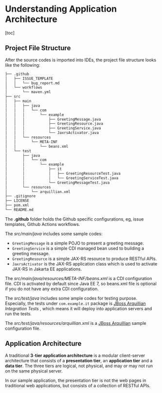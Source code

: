 # Understanding Application Architecture

[toc]

## Project File Structure

After the source codes is imported into IDEs, the project file structure looks like the following:

```bash
├── .github
│   ├── ISSUE_TEMPLATE
│   │   └── bug_report.md
│   └── workflows
│       └── maven.yml
├── src
│   ├── main
│   │   ├── java
│   │   │   └── com
│   │   │       └── example
│   │   │           ├── GreetingMessage.java
│   │   │           ├── GreetingResource.java
│   │   │           ├── GreetingService.java
│   │   │           └── JaxrsActivator.java
│   │   └── resources
│   │       └── META-INF
│   │           └── beans.xml
│   └── test
│       ├── java
│       │   └── com
│       │       └── example
│       │           ├── it
│       │           │   ├── GreetingResourceTest.java
│       │           │   └── GreetingServiceTest.java
│       │           └── GreetingMessageTest.java
│       └── resources
│           └── arquillian.xml
├── .gitignore
├── LICENSE
├── pom.xml
└── README.md

```

The **.github** folder holds the Github specific configurations, eg, issue templates, Github Actions workflows. 

The *src/main/java* includes some sample codes:

*  `GreetingMessage` is a simple POJO to present a greeting message.  
*  `GreetingService` is a simple CDI managed bean used to building a greeting message.  
*  `GreetingResource` is a simple JAX-RS resource to produce RESTful APIs. 
*  `JaxrsActivator` is the JAX-RS application class which is used to activate JAX-RS in Jakarta EE  applications.

The *src/main/java/resources/META-INF/beans.xml* is a CDI configuration file. CDI is activated by default since Java EE 7, so beans.xml file is optional if you do not have any extra CDI configuration.

The *src/test/java* includes some ample codes for testing purpose.  Especially, the tests under `com.example.it` package is [JBoss Arquillian](http://arquillian.org/)  *Integration Tests* , which means it will deploy into application servers and run the tests.

The *src/test/java/resources/arquillian.xml*  is a [JBoss Arquillian](http://arquillian.org/)  sample configuration file.

## Application Architecture

A traditional **3**-**tier application architecture** is a modular client-server architecture that consists of a **presentation tier**, an **application tier** and a **data tier**. The three tiers are logical, not physical, and may or may not run on the same physical server.

In our sample application, the presentation tier is not the web pages in traditional web applications, but consists of a collection of RESTful APIs. 

